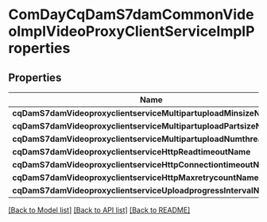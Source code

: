 # ComDayCqDamS7damCommonVideoImplVideoProxyClientServiceImplProperties

## Properties
Name | Type | Description | Notes
------------ | ------------- | ------------- | -------------
**cqDamS7damVideoproxyclientserviceMultipartuploadMinsizeName** | [**OpenAPI\Server\Model\ConfigNodePropertyInteger**](ConfigNodePropertyInteger.md) |  | [optional] 
**cqDamS7damVideoproxyclientserviceMultipartuploadPartsizeName** | [**OpenAPI\Server\Model\ConfigNodePropertyInteger**](ConfigNodePropertyInteger.md) |  | [optional] 
**cqDamS7damVideoproxyclientserviceMultipartuploadNumthreadName** | [**OpenAPI\Server\Model\ConfigNodePropertyInteger**](ConfigNodePropertyInteger.md) |  | [optional] 
**cqDamS7damVideoproxyclientserviceHttpReadtimeoutName** | [**OpenAPI\Server\Model\ConfigNodePropertyInteger**](ConfigNodePropertyInteger.md) |  | [optional] 
**cqDamS7damVideoproxyclientserviceHttpConnectiontimeoutName** | [**OpenAPI\Server\Model\ConfigNodePropertyInteger**](ConfigNodePropertyInteger.md) |  | [optional] 
**cqDamS7damVideoproxyclientserviceHttpMaxretrycountName** | [**OpenAPI\Server\Model\ConfigNodePropertyInteger**](ConfigNodePropertyInteger.md) |  | [optional] 
**cqDamS7damVideoproxyclientserviceUploadprogressIntervalName** | [**OpenAPI\Server\Model\ConfigNodePropertyInteger**](ConfigNodePropertyInteger.md) |  | [optional] 

[[Back to Model list]](../README.md#documentation-for-models) [[Back to API list]](../README.md#documentation-for-api-endpoints) [[Back to README]](../README.md)


